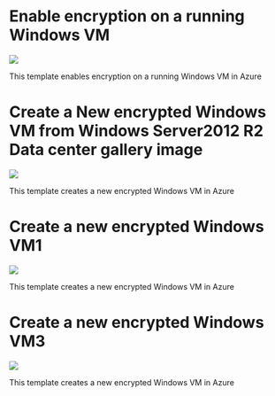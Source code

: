# Enable encryption on a running Windows VM

<a href="https://portal.azure.com/#create/Microsoft.Template/uri/https%3A%2F%2Fraw.githubusercontent.com%2FSudhakaraReddyEvuri%2FDiskEncryption%2Fmaster%2FEnableEncryptionOnRunningWindowsVM.json" target="_blank">
    <img src="http://azuredeploy.net/deploybutton.png"/>
</a>

This template enables encryption on a running Windows VM in Azure 

# Create a New encrypted Windows VM from Windows Server2012 R2 Data center gallery image

<a href="https://portal.azure.com/#create/Microsoft.Template/uri/https%3A%2F%2Fraw.githubusercontent.com%2FSudhakaraReddyEvuri%2FDiskEncryption%2Fmaster%2FCreateNewEncryptedVM.json" target="_blank">
    <img src="http://azuredeploy.net/deploybutton.png"/>
</a>

This template creates a new encrypted Windows VM in Azure 

# Create a new encrypted Windows VM1

<a href="https://portal.azure.com/#create/Microsoft.Template/uri/https%3A%2F%2Fraw.githubusercontent.com%2FSudhakaraReddyEvuri%2FDiskEncryption%2Fmaster%2FNewEncryptedVM1.json" target="_blank">
    <img src="http://azuredeploy.net/deploybutton.png"/>
</a>

This template creates a new encrypted Windows VM in Azure 



# Create a new encrypted Windows VM3

<a href="https://portal.azure.com/#create/Microsoft.Template/uri/https%3A%2F%2Fraw.githubusercontent.com%2FSudhakaraReddyEvuri%2FDiskEncryption%2Fmaster%2FNewEncryptedVM3.json" target="_blank">
    <img src="http://azuredeploy.net/deploybutton.png"/>
</a>

This template creates a new encrypted Windows VM in Azure 
